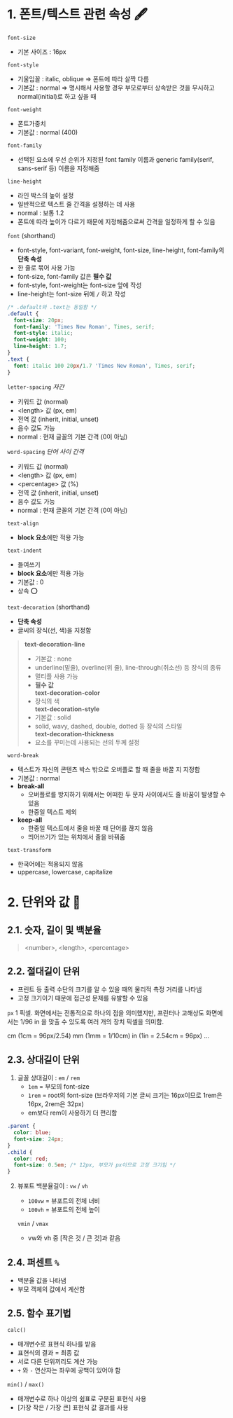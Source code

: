 # 1. 폰트/텍스트 관련 속성 🖋
`font-size`
 - 기본 사이즈 : 16px
  
`font-style`
 - 기울임꼴 : italic, oblique => 폰트에 따라 살짝 다름
 - 기본값 : normal => 명시해서 사용할 경우 부모로부터 상속받은 것을 무시하고 normal(initial)로 하고 싶을 때

`font-weight`
 - 폰트가중치
 - 기본값 : normal (400)

`font-family`
 - 선택된 요소에 우선 순위가 지정된 font family 이름과 generic family(serif, sans-serif 등) 이름을 지정해줌
  
`line-height`
 - 라인 박스의 높이 설정
 - 일반적으로 텍스트 줄 간격을 설정하는 데 사용
 - normal : 보통 1.2
 - 폰트에 따라 높이가 다르기 때문에 지정해줌으로써 간격을 일정하게 할 수 있음

`font` (shorthand)
 - font-style, font-variant, font-weight, font-size, line-height, font-family의 **단축 속성**
 - 한 줄로 묶어 사용 가능
 - font-size, font-family 값은 **필수 값**
 - font-style, font-weight는 font-size 앞에 작성
 - line-height는 font-size 뒤에 `/` 하고 작성
  
```css
/* .default와 .text는 동일함 */
.default {
  font-size: 20px;
  font-family: 'Times New Roman', Times, serif;
  font-style: italic;
  font-weight: 100;
  line-height: 1.7;
}
.text {
  font: italic 100 20px/1.7 'Times New Roman', Times, serif;
}
```

`letter-spacing` *자간*
 - 키워드 값 (normal)
 - \<length> 값 (px, em)
 - 전역 값 (inherit, initial, unset)
 -  음수 값도 가능
 -  normal : 현재 글꼴의 기본 간격 (0이 아님)

`word-spacing` *단어 사이 간격*
 - 키워드 값 (normal)
 - \<length> 값 (px, em)
 - \<percentage> 값 (%)
 - 전역 값 (inherit, initial, unset)
 -  음수 값도 가능
 -  normal : 현재 글꼴의 기본 간격 (0이 아님)

`text-align`
 - **block 요소**에만 적용 가능
  
`text-indent`
 - 들여쓰기
 - **block 요소**에만 적용 가능
 - 기본값 : 0
 - 상속 ⭕️

`text-decoration` (shorthand)
 - **단축 속성**
 - 글씨의 장식(선, 색)을 지정함

 > **text-decoration-line**
 > - 기본값 : none
 > - underline(밑줄), overline(위 줄), line-through(취소선) 등 장식의 종류
 > - 멀티플 사용 가능
 > - **필수 값**<br>
 > **text-decoration-color**
 > - 장식의 색<br>
 > **text-decoration-style**
 > - 기본값 : solid
 > - solid, wavy, dashed, double, dotted 등 장식의 스타일<br>
 > **text-decoration-thickness**
 > - 요소를 꾸미는데 사용되는 선의 두께 설정

`word-break`
 * 텍스트가 자신의 콘텐츠 박스 밖으로 오버플로 할 때 줄을 바꿀 지 지정함
 * 기본값 : normal
 * **break-all**
   - 오버플로를 방지하기 위해서는 어떠한 두 문자 사이에서도 줄 바꿈이 발생할 수 있음
   - 한중일 텍스트 제외
 * **keep-all**
   - 한중일 텍스트에서 줄을 바꿀 때 단어를 끊지 않음
   - 띄어쓰기가 있는 위치에서 줄을 바꿔줌
  
`text-transform`
 - 한국어에는 적용되지 않음
 - uppercase, lowercase, capitalize

# 2. 단위와 값 📏

## 2.1. 숫자, 길이 및 백분율
> \<number>, \<length>, \<percentage>

## 2.2. 절대길이 단위
 - 프린트 등 출력 수단의 크기를 알 수 있을 때의 물리적 측정 거리를 나타냄
 - 고정 크기이기 때문에 접근성 문제를 유발할 수 있음
 
`px`
  1 픽셀. 화면에서는 전통적으로 하나의 점을 의미했지만, 프린터나 고해상도 화면에서는 1/96 in 을 맞출 수 있도록 여러 개의 장치 픽셀을 의미함.

cm (1cm = 96px/2.54)
mm (1mm = 1/10cm)
in (1in = 2.54cm = 96px)
...

## 2.3. 상대길이 단위
1. 글꼴 상대길이 : `em` / `rem`
   - `1em` = 부모의 font-size
   - `1rem` = root의 font-size (브라우저의 기본 글씨 크기는 16px이므로 1rem은 16px, 2rem은 32px)
   - em보다 rem이 사용하기 더 편리함

```css
.parent {
  color: blue;
  font-size: 24px;
}
.child {
  color: red;
  font-size: 0.5em; /* 12px, 부모가 px이므로 고정 크기임 */
}
```
2. 뷰포트 백분율길이 : `vw` / `vh`
   - `100vw` = 뷰포트의 전체 너비
   - `100vh` = 뷰포트의 전체 높이

    `vmin` / `vmax`
     - vw와 vh 중 [작은 것 / 큰 것]과 같음

## 2.4. 퍼센트 `%`
 - 백분율 값을 나타냄
 - 부모 객체의 값에서 계산함

## 2.5. 함수 표기법
`calc()`
 - 매개변수로 표현식 하나를 받음
 - 표현식의 결과 = 최종 값
 - 서로 다른 단위끼리도 계산 가능
 - `+` 와 `-` 연산자는 좌우에 공백이 있어야 함

`min()` / `max()`
- 매개변수로 하나 이상의 쉼표로 구분된 표현식 사용
- [가장 작은 / 가장 큰] 표현식 값 결과를 사용